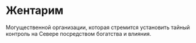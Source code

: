 # Жентарим

Могущественной организации, которая стремится установить тайный контроль на Севере посредством богатства и влияния.